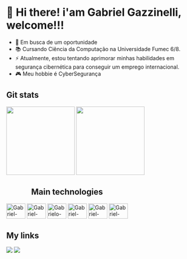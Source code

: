 <h1>👋 Hi there! i'am Gabriel Gazzinelli, welcome!!!</h1>
 
- 🔭 Em busca de um oportunidade
- 📚  Cursando Ciência da Computação na Universidade Fumec 6/8.
- ⚡ Atualmente, estou tentando aprimorar minhas habilidades em segurança cibernética para conseguir um emprego internacional.
- 🎮 Meu hobbie é CyberSegurança

 
<div>
<h2>Git stats</h2>
<img height="180em" src="https://github-readme-stats.vercel.app/api?username=Gabrielgazzin&show_icons=true&theme=dark&include_all_commits=true"/>
<img height="180em" src="https://github-readme-stats.vercel.app/api/top-langs/?username=Gabrielgazzin&layout=donut&langs_count=5&theme=dark"/>
</div>
<div style="display:inline-block;">
<h2 style="text-align:center;">Main technologies</h2>
<div style="margin:auto;">
<img aling="center" alt="Gabriel-html" height="40" width="50" src="https://cdn.jsdelivr.net/gh/devicons/devicon/icons/html5/html5-original-wordmark.svg"/>
<img aling="center" alt="Gabriel-css" height="40" width="50" src="https://cdn.jsdelivr.net/gh/devicons/devicon/icons/css3/css3-original-wordmark.svg"/>
<img aling="center" alt="Gabrielo-ts" height="40" width="50"  src="https://cdn.jsdelivr.net/gh/devicons/devicon@latest/icons/typescript/typescript-original.svg" /> 
<!--<img aling="center" alt="Gabriel-Js" height="40" width="50" src="https://cdn.jsdelivr.net/gh/devicons/devicon/icons/javascript/javascript-original.svg"/>-->
<img aling="center" alt="Gabriel-react" height="40" width="50" src="https://cdn.jsdelivr.net/gh/devicons/devicon/icons/react/react-original-wordmark.svg"/>
<img aling="center" alt="Gabriel-node" height="40" width="50" src="https://cdn.jsdelivr.net/gh/devicons/devicon@latest/icons/nodejs/nodejs-original-wordmark.svg" />
<img aling="center" alt="Gabriel-sql" height="40" width="50" src="https://cdn.jsdelivr.net/gh/devicons/devicon@latest/icons/azuresqldatabase/azuresqldatabase-original.svg" />
<!--<img aling="center" alt="Gabriel-react" height="40" width="50" src="https://cdn.jsdelivr.net/gh/devicons/devicon/icons/csharp/csharp-original.svg"/>
<img aling="center" alt="Gabriel-react" height="40" width="50" src="https://cdn.jsdelivr.net/gh/devicons/devicon/icons/unity/unity-original.svg"/>-->
</div>
</div>
 
<div>
<h2>My links</h2>
<a href="https://www.instagram.com/brunoxavier9407/" target="_blank"><img src="https://img.shields.io/badge/Instagram-E4405F?style=for-the-badge&logo=instagram&logoColor=white" target="_blank"></a>  
<a href="https://www.linkedin.com/in/bruno-xavier-523618246/" target="_blank"><img src="https://img.shields.io/badge/linkedin-%230077B5.svg?style=for-the-badge&logo=linkedin&logoColor=white"></a>
<!-- <a href="" target="_blank"><img src="https://img.shields.io/badge/YouTube-FF0000?style=for-the-badge&logo=youtube&logoColor=white" target="_blank"/></a> -->
</div>
 
<!--![Snake animation](https://github.com/Xavier9407/Xavier9407/blob/output/github-contribution-grid-snake.svg)-->
 
